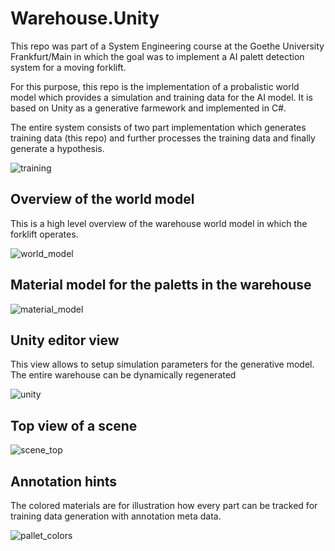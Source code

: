 ﻿# Warehouse.Unity

This repo was part of a System Engineering course at the Goethe University Frankfurt/Main in which the goal was to implement a AI palett detection system for a moving forklift.

For this purpose, this repo is the implementation of a probalistic world model which provides a simulation and training data for the AI model. It is based on Unity as a generative farmework and implemented in C#.

The entire system consists of two part implementation which generates training data (this repo) and further processes the training data and finally generate a hypothesis.

![training](https://github.com/user-attachments/assets/ade38b3a-00a4-497d-ad23-0ebfd441b1f8)

## Overview of the world model

This is a high level overview of the warehouse world model in which the forklift operates.

![world_model](https://github.com/user-attachments/assets/c6ef7238-afe5-4cf9-a18f-a18b715900ac)

## Material model for the paletts in the warehouse

![material_model](https://github.com/user-attachments/assets/8bab5033-f59b-4053-b703-1d32d0804211)

## Unity editor view

This view allows to setup simulation parameters for the generative model. The entire warehouse can be dynamically regenerated

![unity](https://github.com/user-attachments/assets/7806f979-131d-4743-b0fc-f7e60b40f60a)

## Top view of a scene

![scene_top](https://github.com/user-attachments/assets/0852f5a5-daca-4b79-a96d-e030d2ddb78d)

## Annotation hints

The colored materials are for illustration how every part can be tracked for training data generation with annotation meta data.

![pallet_colors](https://github.com/user-attachments/assets/68c0433a-7900-452a-a332-67cc9c074acb)
